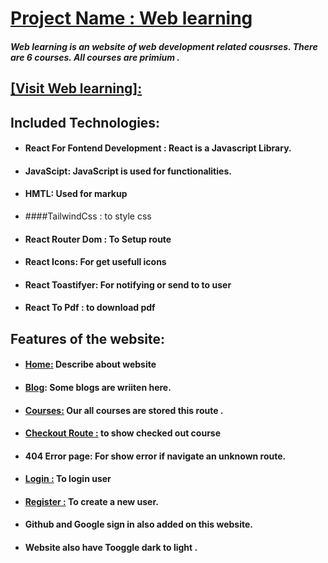 # [Project Name : Web learning](https://web-learning-d412a.web.app/)

##### Web learning is an website of web development related cousrses. There are 6 courses. All courses are primium .

## [\[Visit Web learning\]:](https://web-learning-d412a.web.app/)

## Included Technologies:

-  #### React For Fontend Development : React is a Javascript Library.
-  #### JavaScipt: JavaScript is used for functionalities.
-  #### HMTL: Used for markup
-  ####TailwindCss : to style css
-  #### React Router Dom : To Setup route
-  #### React Icons: For get usefull icons
-  #### React Toastifyer: For notifying or send to to user
-  #### React To Pdf : to download pdf

## Features of the website:

-  #### [Home:](https://web-learning-d412a.web.app/) Describe about website
-  #### [Blog](https://devquizbd.netlify.app/blog): Some blogs are wriiten here.
-  #### [Courses:](https://web-learning-d412a.web.app/courses) Our all courses are stored this route .
-  #### [Checkout Route :](https://web-learning-d412a.web.app/checkout/2) to show checked out course
-  #### 404 Error page: For show error if navigate an unknown route.
-  #### [Login :](https://web-learning-d412a.web.app/login) To login user
-  #### [Register :](https://web-learning-d412a.web.app/register) To create a new user.
-  #### Github and Google sign in also added on this website.
-  #### Website also have Tooggle dark to light .
